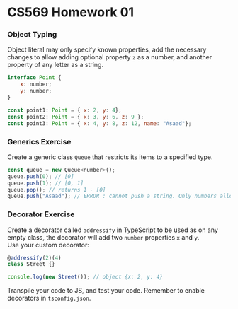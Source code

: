 # CS569 Homework 01
### Object Typing
Object literal may only specify known properties, add the necessary changes to allow adding optional property `z` as a number, and another property of any letter as a string.
```javascript
interface Point {
    x: number;
    y: number;
}

const point1: Point = { x: 2, y: 4};
const point2: Point = { x: 3, y: 6, z: 9 };
const point3: Point = { x: 4, y: 8, z: 12, name: "Asaad"};
```
  
### Generics Exercise
Create a generic class `Queue` that restricts its items to a specified type.
```javascript
const queue = new Queue<number>();
queue.push(0); // [0]
queue.push(1); // [0, 1]
queue.pop(); // returns 1 - [0]
queue.push("Asaad"); // ERROR : cannot push a string. Only numbers allowed
```
  
### Decorator Exercise
Create a decorator called `addressify` in TypeScript to be used as on any empty class, the decorator will add two `number` properties `x` and `y`.  
Use your custom decorator:
```javascript
@addressify(2)(4) 
class Street {} 

console.log(new Street()); // object {x: 2, y: 4}
```
Transpile your code to JS, and test your code. Remember to enable decorators in `tsconfig.json`.
